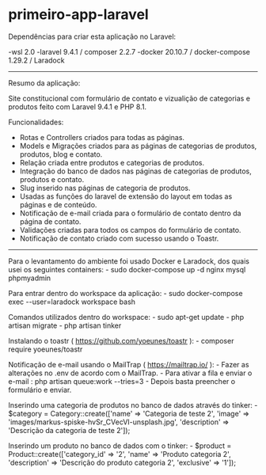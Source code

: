 # primeiro-app-laravel

Dependências para criar esta aplicação no Laravel:

-wsl 2.0
-laravel 9.4.1  / composer 2.2.7
-docker 20.10.7 / docker-compose 1.29.2 / Laradock

-------------------------
Resumo da aplicação:
 
Site constitucional com formulário de contato e vizualição de categorias e produtos feito com Laravel 9.4.1 e PHP 8.1. 

Funcionalidades:

- Rotas e Controllers criados para todas as páginas.
- Models e Migrações criados para as páginas de categorias de produtos, produtos, blog e contato.	
- Relação criada entre produtos e categorias de produtos.
- Integração do banco de dados nas páginas de categorias de produtos, produtos e contato.
- Slug inserido nas páginas de categoria de produtos.
- Usadas as funções do laravel de extensão do layout em todas as páginas e de conteúdo.
- Notificação de e-mail criada para o formulário de contato dentro da página de contato.
- Validações criadas para todos os campos do formulário de contato.
- Notificação de contato criado com sucesso usando o Toastr.

-------------------------


Para o levantamento do ambiente foi usado Docker e Laradock, dos quais usei os seguintes containers:
	- sudo docker-compose up -d nginx mysql phpmyadmin

Para entrar dentro do workspace da aplicação:
	- sudo docker-compose exec --user=laradock workspace bash

Comandos utilizados dentro do workspace:
	- sudo apt-get update
	- php artisan migrate
	- php artisan tinker

Instalando o toastr ( https://github.com/yoeunes/toastr ): 
	- composer require yoeunes/toastr

Notificação de e-mail usando o MailTrap ( https://mailtrap.io/ ):
	- Fazer as alterações no .env de acordo com o MailTrap.
	- Para ativar a fila e enviar o e-mail : php artisan queue:work --tries=3
	- Depois basta preencher o formulário e enviar. 	

Inserindo uma categoria de produtos no banco de dados através do tinker:
	- $category = Category::create(['name' => 'Categoria de teste 2', 'image' => 'images/markus-spiske-hvSr_CVecVI-unsplash.jpg', 'description' => 'Descrição da categoria de teste 2']);

Inserindo um produto no banco de dados com o tinker:
	- $product = Product::create(['category_id' => '2', 'name' => 'Produto categoria 2', 'description' => 'Descrição do produto categoria 2', 'exclusive' => '1']);
